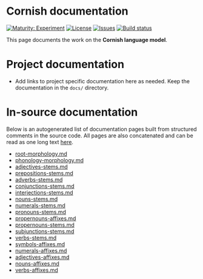 # Cornish documentation

[![Maturity: Experiment](https://img.shields.io/badge/Maturity-Experiment-black.svg)](https://giellalt.github.io/MaturityClassification.html)
[![License](https://img.shields.io/github/license/giellalt/template-lang-cor)](https://raw.githubusercontent.com/giellalt/lang-cor/develop/LICENSE)
[![Issues](https://img.shields.io/github/issues/giellalt/lang-cor)](https://github.com/giellalt/lang-cor/issues)
[![Build status](https://github.com/giellalt/lang-cor/workflows/Speller%20CI+CD/badge.svg)](https://github.com/giellalt/lang-cor/actions)

This page documents the work on the **Cornish language model**. 

# Project documentation

* Add links to project specific documentation here as needed. Keep the documentation in the `docs/` directory.

# In-source documentation

Below is an autogenerated list of documentation pages built from structured comments in the source code. All pages are also concatenated and can be read as one long text [here](cor.md).
* [root-morphology.md](root-morphology.md)
* [phonology-morphology.md](phonology-morphology.md)
* [adjectives-stems.md](adjectives-stems.md)
* [prepositions-stems.md](prepositions-stems.md)
* [adverbs-stems.md](adverbs-stems.md)
* [conjunctions-stems.md](conjunctions-stems.md)
* [interjections-stems.md](interjections-stems.md)
* [nouns-stems.md](nouns-stems.md)
* [numerals-stems.md](numerals-stems.md)
* [pronouns-stems.md](pronouns-stems.md)
* [propernouns-affixes.md](propernouns-affixes.md)
* [propernouns-stems.md](propernouns-stems.md)
* [subjunctions-stems.md](subjunctions-stems.md)
* [verbs-stems.md](verbs-stems.md)
* [symbols-affixes.md](symbols-affixes.md)
* [numerals-affixes.md](numerals-affixes.md)
* [adjectives-affixes.md](adjectives-affixes.md)
* [nouns-affixes.md](nouns-affixes.md)
* [verbs-affixes.md](verbs-affixes.md)
